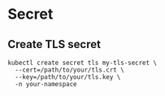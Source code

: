 # Secret

## Create TLS secret

```
kubectl create secret tls my-tls-secret \
  --cert=/path/to/your/tls.crt \
  --key=/path/to/your/tls.key \
  -n your-namespace
```
